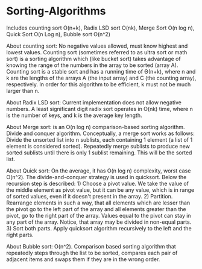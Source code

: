 ﻿# Sorting-Algorithms
Includes counting sort O(n+k), Radix LSD sort O(nk), Merge Sort O(n log n), Quick Sort O(n Log n), Bubble sort O(n^2)

About counting sort: No negative values allowed, must know highest and lowest values.
Counting sort (sometimes referred to as ultra sort or math sort) is a sorting algorithm which (like bucket sort) takes advantage of knowing the range of the numbers in the array to be sorted (array A).
Counting sort is a stable sort and has a running time of Θ(n+k), where n and k are the lengths of the arrays A (the input array) and C (the counting array), respectively. In order for this algorithm to be efficient, k must not be much larger than n.

About Radix LSD sort: Current implementation does not allow negative numbers. A least significant digit radix sort operates in O(nk) time, where n is the number of keys, and k is the average key length.

About Merge sort:  is an O(n log n) comparison-based sorting algorithm. Divide and conquer algorithm. Conceptually, a merge sort works as follows: Divide the unsorted list into n sublists, each containing 1 element (a list of 1 element is considered sorted). Repeatedly merge sublists to produce new sorted sublists until there is only 1 sublist remaining. This will be the sorted list.

About Quick sort: On the average, it has O(n log n) complexity, worst case O(n^2). The divide-and-conquer strategy is used in quicksort. Below the recursion step is described: 1) Choose a pivot value. We take the value of the middle element as pivot value, but it can be any value, which is in range of sorted values, even if it doesn't present in the array. 2) Partition. Rearrange elements in such a way, that all elements which are lesser than the pivot go to the left part of the array and all elements greater than the pivot, go to the right part of the array. Values equal to the pivot can stay in any part of the array. Notice, that array may be divided in non-equal parts. 3) Sort both parts. Apply quicksort algorithm recursively to the left and the right parts.

About Bubble sort: O(n^2). Comparison based sorting algorithm that repeatedly steps through the list to be sorted, compares each pair of adjacent items and swaps them if they are in the wrong order.